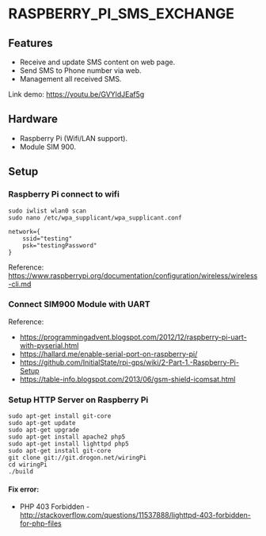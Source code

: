 # RASPBERRY_PI_SMS_EXCHANGE
## Features
- Receive and update SMS content on web page.
- Send SMS to Phone number via web.
- Management all received SMS.

Link demo: https://youtu.be/GVYldJEaf5g

## Hardware
- Raspberry Pi (Wifi/LAN support).
- Module SIM 900.

## Setup

### Raspberry Pi connect to wifi
```
sudo iwlist wlan0 scan
sudo nano /etc/wpa_supplicant/wpa_supplicant.conf

network={
    ssid="testing"
    psk="testingPassword"
}
```
Reference: https://www.raspberrypi.org/documentation/configuration/wireless/wireless-cli.md

### Connect SIM900 Module with UART
Reference:
- https://programmingadvent.blogspot.com/2012/12/raspberry-pi-uart-with-pyserial.html
- https://hallard.me/enable-serial-port-on-raspberry-pi/
- https://github.com/InitialState/rpi-gps/wiki/2-Part-1.-Raspberry-Pi-Setup
- https://table-info.blogspot.com/2013/06/gsm-shield-icomsat.html

### Setup HTTP Server on Raspberry Pi
```
sudo apt-get install git-core
sudo apt-get update
sudo apt-get upgrade
sudo apt-get install apache2 php5
sudo apt-get install lighttpd php5
sudo apt-get install git-core
git clone git://git.drogon.net/wiringPi
cd wiringPi
./build
```
#### Fix error:
- PHP 403 Forbidden - http://stackoverflow.com/questions/11537888/lighttpd-403-forbidden-for-php-files
